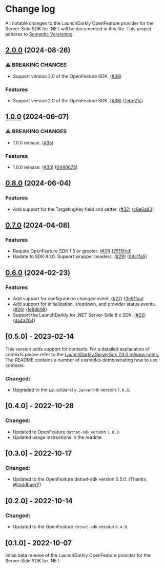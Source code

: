 # Change log

All notable changes to the LaunchDarkly OpenFeature provider for the Server-Side SDK for .NET will be documented in this file. This project adheres to [Semantic Versioning](http://semver.org).

## [2.0.0](https://github.com/launchdarkly/openfeature-dotnet-server/compare/1.0.0...2.0.0) (2024-08-26)


### ⚠ BREAKING CHANGES

* Support version 2.0 of the OpenFeature SDK. ([#38](https://github.com/launchdarkly/openfeature-dotnet-server/issues/38))

### Features

* Support version 2.0 of the OpenFeature SDK. ([#38](https://github.com/launchdarkly/openfeature-dotnet-server/issues/38)) ([1ebe21c](https://github.com/launchdarkly/openfeature-dotnet-server/commit/1ebe21c8f85aa53f6af45e2331d7a77ca7b089d3))

## [1.0.0](https://github.com/launchdarkly/openfeature-dotnet-server/compare/0.8.0...1.0.0) (2024-06-07)


### ⚠ BREAKING CHANGES

* 1.0.0 release. ([#35](https://github.com/launchdarkly/openfeature-dotnet-server/issues/35))

### Features

* 1.0.0 release. ([#35](https://github.com/launchdarkly/openfeature-dotnet-server/issues/35)) ([0440673](https://github.com/launchdarkly/openfeature-dotnet-server/commit/0440673e5640a863832918d2441fb5ad6de3c727))

## [0.8.0](https://github.com/launchdarkly/openfeature-dotnet-server/compare/0.7.0...0.8.0) (2024-06-04)


### Features

* Add support for the TargetingKey field and setter. ([#32](https://github.com/launchdarkly/openfeature-dotnet-server/issues/32)) ([c9e6a83](https://github.com/launchdarkly/openfeature-dotnet-server/commit/c9e6a8373e87ce15bca9638bca3d674d355b6be6))

## [0.7.0](https://github.com/launchdarkly/openfeature-dotnet-server/compare/0.6.0...0.7.0) (2024-04-08)


### Features

* Require OpenFeature SDK 1.5 or greater. ([#31](https://github.com/launchdarkly/openfeature-dotnet-server/issues/31)) ([2515fcd](https://github.com/launchdarkly/openfeature-dotnet-server/commit/2515fcd4ee21aabedbc79d591949ff57561d569b))
* Update to SDK 8.1.0. Support wrapper headers. ([#29](https://github.com/launchdarkly/openfeature-dotnet-server/issues/29)) ([08c1fa5](https://github.com/launchdarkly/openfeature-dotnet-server/commit/08c1fa5ed97ebaa38c67803563da50c950934452))

## [0.6.0](https://github.com/launchdarkly/openfeature-dotnet-server/compare/0.5.0...0.6.0) (2024-02-23)


### Features

* Add support for configuration changed event. ([#27](https://github.com/launchdarkly/openfeature-dotnet-server/issues/27)) ([3e61faa](https://github.com/launchdarkly/openfeature-dotnet-server/commit/3e61faa8bc0d4f270e88853264dc3dd644c242e2))
* Add support for initialization, shutdown, and provider status events. ([#26](https://github.com/launchdarkly/openfeature-dotnet-server/issues/26)) ([fe8db98](https://github.com/launchdarkly/openfeature-dotnet-server/commit/fe8db9883b2f8ad84dc71c9f8b24e3c61abc9c6d))
* Support the LaunchDarkly for .NET Server-Side 8.x SDK. ([#22](https://github.com/launchdarkly/openfeature-dotnet-server/issues/22)) ([da4a264](https://github.com/launchdarkly/openfeature-dotnet-server/commit/da4a264399825dc4b7ac282b781cc7a3a82fed7c))

## [0.5.0] - 2023-02-14
This version adds support for contexts. For a detailed explanation of contexts please refer to the [LaunchDarkly.ServerSdk 7.0.0 release notes.](https://github.com/launchdarkly/dotnet-server-sdk/releases/tag/7.0.0) The README contains a number of examples demonstrating how to use contexts.

### Changed:
- Upgraded to the `LaunchDarkly.ServerSdk` version `7.0.0`.

## [0.4.0] - 2022-10-28
### Changed:
- Updated to OpenFeature `dotnet-sdk` version `1.0.0`.
- Updated usage instructions in the readme.

## [0.3.0] - 2022-10-17
### Changed:
- Updated to the OpenFeature dotnet-sdk version 0.5.0. (Thanks, [@toddbaert](https://github.com/launchdarkly/openfeature-dotnet-server/pull/13)!)

## [0.2.0] - 2022-10-14
### Changed:
- Updated to the OpenFeature `dotnet-sdk` version `0.4.0`.

## [0.1.0] - 2022-10-07
Initial beta release of the LaunchDarkly OpenFeature provider for the Server-Side SDK for .NET.
